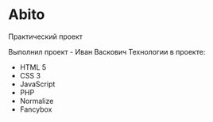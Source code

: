 # Abito
Практический проект


Выполнил проект - Иван Васкович
Технологии в проекте:
- HTML 5
- CSS 3
- JavaScript
- PHP
- Normalize
- Fancybox
